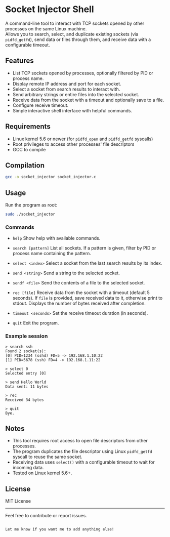 # Socket Injector Shell

A command-line tool to interact with TCP sockets opened by other processes on the same Linux machine.  
Allows you to search, select, and duplicate existing sockets (via `pidfd_getfd`), send data or files through them, and receive data with a configurable timeout.

## Features

- List TCP sockets opened by processes, optionally filtered by PID or process name.
- Display remote IP address and port for each socket.
- Select a socket from search results to interact with.
- Send arbitrary strings or entire files into the selected socket.
- Receive data from the socket with a timeout and optionally save to a file.
- Configure receive timeout.
- Simple interactive shell interface with helpful commands.

## Requirements

- Linux kernel 5.6 or newer (for `pidfd_open` and `pidfd_getfd` syscalls)
- Root privileges to access other processes' file descriptors
- GCC to compile

## Compilation

```bash
gcc -o socket_injector socket_injector.c
````

## Usage

Run the program as root:

```bash
sudo ./socket_injector
```

### Commands

* `help`
  Show help with available commands.

* `search [pattern]`
  List all sockets. If a pattern is given, filter by PID or process name containing the pattern.

* `select <index>`
  Select a socket from the last search results by its index.

* `send <string>`
  Send a string to the selected socket.

* `sendf <file>`
  Send the contents of a file to the selected socket.

* `rec [file]`
  Receive data from the socket with a timeout (default 5 seconds).
  If `file` is provided, save received data to it, otherwise print to stdout.
  Displays the number of bytes received after completion.

* `timeout <seconds>`
  Set the receive timeout duration (in seconds).

* `quit`
  Exit the program.

### Example session

```
> search ssh
Found 2 socket(s):
[0] PID=1234 (sshd) FD=5 -> 192.168.1.10:22
[1] PID=5678 (ssh) FD=4 -> 192.168.1.11:22

> select 0
Selected entry [0]

> send Hello World
Data sent: 11 bytes

> rec
Received 34 bytes

> quit
Bye.
```

## Notes

* This tool requires root access to open file descriptors from other processes.
* The program duplicates the file descriptor using Linux `pidfd_getfd` syscall to reuse the same socket.
* Receiving data uses `select()` with a configurable timeout to wait for incoming data.
* Tested on Linux kernel 5.6+.

## License

MIT License

---

Feel free to contribute or report issues.

```

Let me know if you want me to add anything else!
```
